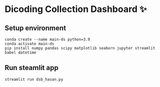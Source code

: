 # Dicoding Collection Dashboard ✨

## Setup environment
```
conda create --name main-ds python=3.9
conda activate main-ds
pip install numpy pandas scipy matplotlib seaborn jupyter streamlit babel datetime
```

## Run steamlit app
```
streamlit run dsb_hasan.py
```


